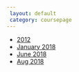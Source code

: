 ```yaml
--- 
 layout: default 
 category: coursepage 
--- 
```

+ [2012](me_2012.jpg)
+ [January 2018](me_2018_Jan.jpg)
+ [June 2018](me_2018_Jun.jpg)
+ [Aug 2018](me_2018_Aug.jpg)
